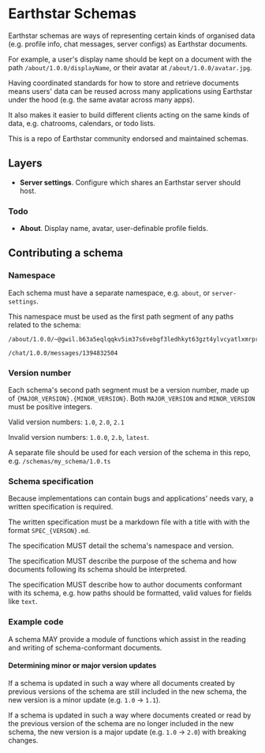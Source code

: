 # Earthstar Schemas

Earthstar schemas are ways of representing certain kinds of organised data (e.g.
profile info, chat messages, server configs) as Earthstar documents.

For example, a user's display name should be kept on a document with the path
`/about/1.0.0/displayName`, or their avatar at `/about/1.0.0/avatar.jpg`.

Having coordinated standards for how to store and retrieve documents means
users' data can be reused across many applications using Earthstar under the
hood (e.g. the same avatar across many apps).

It also makes it easier to build different clients acting on the same kinds of
data, e.g. chatrooms, calendars, or todo lists.

This is a repo of Earthstar community endorsed and maintained schemas.

## Layers

- **Server settings**. Configure which shares an Earthstar server should host.

### Todo

- **About**. Display name, avatar, user-definable profile fields.

## Contributing a schema

### Namespace

Each schema must have a separate namespace, e.g. `about`, or `server-settings`.

This namespace must be used as the first path segment of any paths related to
the schema:

```
/about/1.0.0/~@gwil.b63a5eqlqqkv5im37s6vebgf3ledhkyt63gzt4ylvcyatlxmrprma/displayName`

/chat/1.0.0/messages/1394832504
```

### Version number

Each schema's second path segment must be a version number, made up of
`{MAJOR_VERSION}.{MINOR_VERSION}`. Both `MAJOR_VERSION` and `MINOR_VERSION` must
be positive integers.

Valid version numbers: `1.0`, `2.0`, `2.1`

Invalid version numbers: `1.0.0`, `2.b`, `latest`.

A separate file should be used for each version of the schema in this repo, e.g.
`/schemas/my_schema/1.0.ts`

### Schema specification

Because implementations can contain bugs and applications' needs vary, a written
specification is required.

The written specification must be a markdown file with a title with with the
format `SPEC_{VERSON}.md`.

The specification MUST detail the schema's namespace and version.

The specification MUST describe the purpose of the schema and how documents
following its schema should be interpreted.

The specification MUST describe how to author documents conformant with its
schema, e.g. how paths should be formatted, valid values for fields like `text`.

### Example code

A schema MAY provide a module of functions which assist in the reading and
writing of schema-conformant documents.

#### Determining minor or major version updates

If a schema is updated in such a way where all documents created by previous
versions of the schema are still included in the new schema, the new version is
a minor update (e.g. `1.0` → `1.1`).

If a schema is updated in such a way where documents created or read by the
previous version of the schema are no longer included in the new schema, the new
version is a major update (e.g. `1.0` → `2.0`) with breaking changes.
